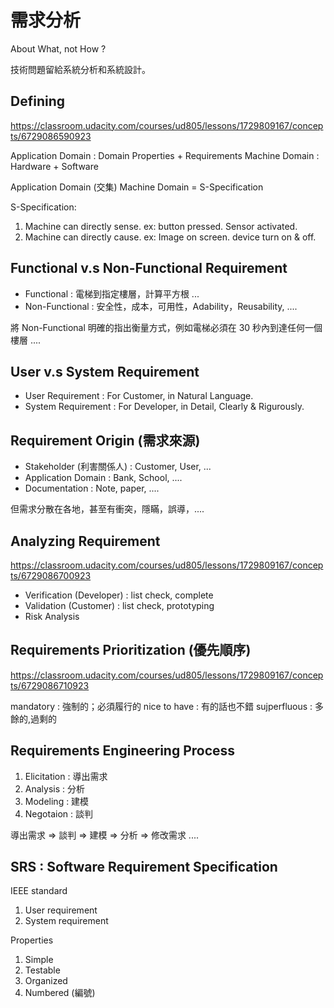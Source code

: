 # 需求分析

About What, not How ?

技術問題留給系統分析和系統設計。


## Defining

https://classroom.udacity.com/courses/ud805/lessons/1729809167/concepts/6729086590923

Application Domain : Domain Properties + Requirements
Machine Domain : Hardware + Software

Application Domain (交集) Machine Domain = S-Specification

S-Specification:

1. Machine can directly sense. ex: button pressed. Sensor activated.
2. Machine can directly cause. ex: Image on screen. device turn on & off.


## Functional v.s Non-Functional Requirement

* Functional : 電梯到指定樓層，計算平方根 ...
* Non-Functional : 安全性，成本，可用性，Adability，Reusability, ....

將 Non-Functional 明確的指出衡量方式，例如電梯必須在 30 秒內到達任何一個樓層 ....

## User v.s System Requirement

* User Requirement : For Customer, in Natural Language.
* System Requirement : For Developer, in Detail, Clearly & Rigurously.

## Requirement Origin (需求來源)

* Stakeholder (利害關係人) : Customer, User, ...
* Application Domain : Bank, School, ....
* Documentation : Note, paper, ....

但需求分散在各地，甚至有衝突，隱瞞，誤導，....

## Analyzing Requirement

https://classroom.udacity.com/courses/ud805/lessons/1729809167/concepts/6729086700923

* Verification (Developer) : list check, complete
* Validation (Customer) : list check, prototyping
* Risk Analysis

## Requirements Prioritization (優先順序)

https://classroom.udacity.com/courses/ud805/lessons/1729809167/concepts/6729086710923

mandatory : 強制的；必須履行的
nice to have : 有的話也不錯
sujperfluous : 多餘的,過剩的

## Requirements Engineering Process

1. Elicitation : 導出需求
2. Analysis : 分析
3. Modeling : 建模
4. Negotaion : 談判

導出需求 => 談判 => 建模 => 分析 => 修改需求 ....

## SRS : Software Requirement Specification

IEEE standard

1. User requirement
2. System requirement

Properties

1. Simple
2. Testable
3. Organized
4. Numbered (編號)